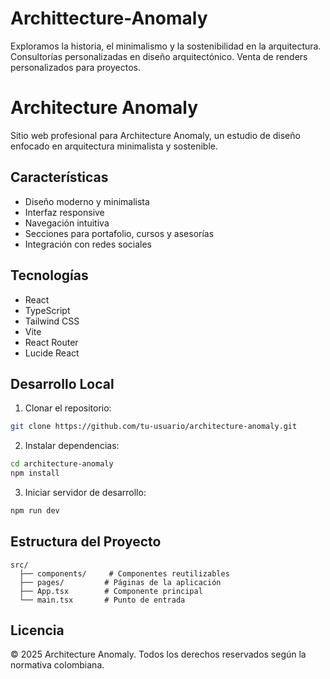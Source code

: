 # Archittecture-Anomaly
Exploramos la historia, el minimalismo y la sostenibilidad en la arquitectura. Consultorías personalizadas en diseño arquitectónico. Venta de renders personalizados para proyectos.
# Architecture Anomaly

Sitio web profesional para Architecture Anomaly, un estudio de diseño enfocado en arquitectura minimalista y sostenible.

## Características

- Diseño moderno y minimalista
- Interfaz responsive
- Navegación intuitiva
- Secciones para portafolio, cursos y asesorías
- Integración con redes sociales

## Tecnologías

- React
- TypeScript
- Tailwind CSS
- Vite
- React Router
- Lucide React

## Desarrollo Local

1. Clonar el repositorio:
```bash
git clone https://github.com/tu-usuario/architecture-anomaly.git
```

2. Instalar dependencias:
```bash
cd architecture-anomaly
npm install
```

3. Iniciar servidor de desarrollo:
```bash
npm run dev
```

## Estructura del Proyecto

```
src/
  ├── components/     # Componentes reutilizables
  ├── pages/         # Páginas de la aplicación
  ├── App.tsx        # Componente principal
  └── main.tsx       # Punto de entrada
```

## Licencia

© 2025 Architecture Anomaly. Todos los derechos reservados según la normativa colombiana.
